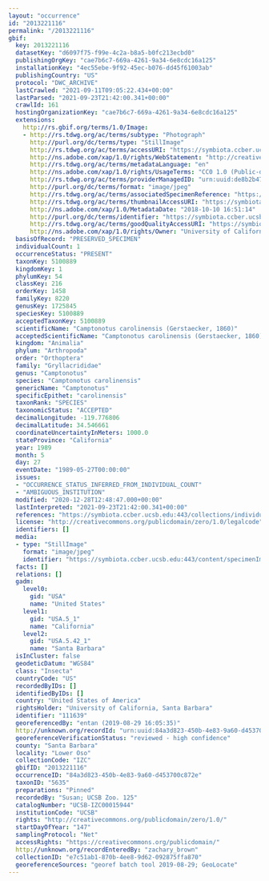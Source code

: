 ```yaml
---
layout: "occurrence"
id: "2013221116"
permalink: "/2013221116"
gbif:
  key: 2013221116
  datasetKey: "d6097f75-f99e-4c2a-b8a5-b0fc213ecbd0"
  publishingOrgKey: "cae7b6c7-669a-4261-9a34-6e8cdc16a125"
  installationKey: "4ec55ebe-9f92-45ec-b076-dd45f61003ab"
  publishingCountry: "US"
  protocol: "DWC_ARCHIVE"
  lastCrawled: "2021-09-11T09:05:22.434+00:00"
  lastParsed: "2021-09-23T21:42:00.341+00:00"
  crawlId: 161
  hostingOrganizationKey: "cae7b6c7-669a-4261-9a34-6e8cdc16a125"
  extensions:
    http://rs.gbif.org/terms/1.0/Image:
    - http://rs.tdwg.org/ac/terms/subtype: "Photograph"
      http://purl.org/dc/terms/type: "StillImage"
      http://rs.tdwg.org/ac/terms/accessURI: "https://symbiota.ccber.ucsb.edu:443/content/specimenImages/UCSB_IZC/UCSB-IZC00015/UCSB-IZC00015944_lg.jpg"
      http://ns.adobe.com/xap/1.0/rights/WebStatement: "http://creativecommons.org/publicdomain/zero/1.0/"
      http://rs.tdwg.org/ac/terms/metadataLanguage: "en"
      http://ns.adobe.com/xap/1.0/rights/UsageTerms: "CC0 1.0 (Public-domain)"
      http://rs.tdwg.org/ac/terms/providerManagedID: "urn:uuid:de8b2b47-8adf-4d93-9027-d698527e9748"
      http://purl.org/dc/terms/format: "image/jpeg"
      http://rs.tdwg.org/ac/terms/associatedSpecimenReference: "https://symbiota.ccber.ucsb.edu:443/collections/individual/index.php?occid=111639"
      http://rs.tdwg.org/ac/terms/thumbnailAccessURI: "https://symbiota.ccber.ucsb.edu:443/content/specimenImages/UCSB_IZC/UCSB-IZC00015/UCSB-IZC00015944_tn.jpg"
      http://ns.adobe.com/xap/1.0/MetadataDate: "2018-10-10 16:51:14"
      http://purl.org/dc/terms/identifier: "https://symbiota.ccber.ucsb.edu:443/content/specimenImages/UCSB_IZC/UCSB-IZC00015/UCSB-IZC00015944_lg.jpg"
      http://rs.tdwg.org/ac/terms/goodQualityAccessURI: "https://symbiota.ccber.ucsb.edu:443/content/specimenImages/UCSB_IZC/UCSB-IZC00015/UCSB-IZC00015944.jpg"
      http://ns.adobe.com/xap/1.0/rights/Owner: "University of California, Santa Barbara"
  basisOfRecord: "PRESERVED_SPECIMEN"
  individualCount: 1
  occurrenceStatus: "PRESENT"
  taxonKey: 5100889
  kingdomKey: 1
  phylumKey: 54
  classKey: 216
  orderKey: 1458
  familyKey: 8220
  genusKey: 1725845
  speciesKey: 5100889
  acceptedTaxonKey: 5100889
  scientificName: "Camptonotus carolinensis (Gerstaecker, 1860)"
  acceptedScientificName: "Camptonotus carolinensis (Gerstaecker, 1860)"
  kingdom: "Animalia"
  phylum: "Arthropoda"
  order: "Orthoptera"
  family: "Gryllacrididae"
  genus: "Camptonotus"
  species: "Camptonotus carolinensis"
  genericName: "Camptonotus"
  specificEpithet: "carolinensis"
  taxonRank: "SPECIES"
  taxonomicStatus: "ACCEPTED"
  decimalLongitude: -119.776806
  decimalLatitude: 34.546661
  coordinateUncertaintyInMeters: 1000.0
  stateProvince: "California"
  year: 1989
  month: 5
  day: 27
  eventDate: "1989-05-27T00:00:00"
  issues:
  - "OCCURRENCE_STATUS_INFERRED_FROM_INDIVIDUAL_COUNT"
  - "AMBIGUOUS_INSTITUTION"
  modified: "2020-12-28T12:48:47.000+00:00"
  lastInterpreted: "2021-09-23T21:42:00.341+00:00"
  references: "https://symbiota.ccber.ucsb.edu:443/collections/individual/index.php?occid=111639"
  license: "http://creativecommons.org/publicdomain/zero/1.0/legalcode"
  identifiers: []
  media:
  - type: "StillImage"
    format: "image/jpeg"
    identifier: "https://symbiota.ccber.ucsb.edu:443/content/specimenImages/UCSB_IZC/UCSB-IZC00015/UCSB-IZC00015944_lg.jpg"
  facts: []
  relations: []
  gadm:
    level0:
      gid: "USA"
      name: "United States"
    level1:
      gid: "USA.5_1"
      name: "California"
    level2:
      gid: "USA.5.42_1"
      name: "Santa Barbara"
  isInCluster: false
  geodeticDatum: "WGS84"
  class: "Insecta"
  countryCode: "US"
  recordedByIDs: []
  identifiedByIDs: []
  country: "United States of America"
  rightsHolder: "University of California, Santa Barbara"
  identifier: "111639"
  georeferencedBy: "entan (2019-08-29 16:05:35)"
  http://unknown.org/recordId: "urn:uuid:84a3d823-450b-4e83-9a60-d453700c872e"
  georeferenceVerificationStatus: "reviewed - high confidence"
  county: "Santa Barbara"
  locality: "Lower Oso"
  collectionCode: "IZC"
  gbifID: "2013221116"
  occurrenceID: "84a3d823-450b-4e83-9a60-d453700c872e"
  taxonID: "5635"
  preparations: "Pinned"
  recordedBy: "Susan; UCSB Zoo. 125"
  catalogNumber: "UCSB-IZC00015944"
  institutionCode: "UCSB"
  rights: "http://creativecommons.org/publicdomain/zero/1.0/"
  startDayOfYear: "147"
  samplingProtocol: "Net"
  accessRights: "https://creativecommons.org/publicdomain/"
  http://unknown.org/recordEnteredBy: "zachary_brown"
  collectionID: "e7c51ab1-870b-4ee8-9d62-092875ffa870"
  georeferenceSources: "georef batch tool 2019-08-29; GeoLocate"
---
```

